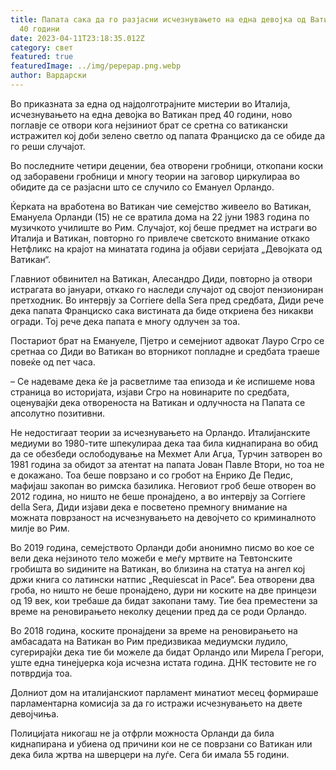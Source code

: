 ```yaml
---
title: Папата сака да го разјасни исчезнувањето на една девојка од Ватикан пред
  40 години
date: 2023-04-11T23:18:35.012Z
category: свет
featured: true
featuredImage: ../img/pepepap.png.webp
author: Вардарски
---
```


Во приказната за една од најдолготрајните мистерии во Италија, исчезнувањето на една девојка во Ватикан пред 40 години, ново поглавје се отвори кога нејзиниот брат се сретна со ватикански истражител кој доби зелено светло од папата Франциско да се обиде да го реши случајот.

Во последните четири децении, беа отворени гробници, откопани коски од заборавени гробници и многу теории на заговор циркулираа во обидите да се разјасни што се случило со Емануел Орландо.

Ќерката на вработена во Ватикан чие семејство живеело во Ватикан, Емануела Орланди (15) не се вратила дома на 22 јуни 1983 година по музичкото училиште во Рим. Случајот, кој беше предмет на истраги во Италија и Ватикан, повторно го привлече светското внимание откако Нетфликс на крајот на минатата година ја објави серијата „Девојката од Ватикан“.

Главниот обвинител на Ватикан, Алесандро Диди, повторно ја отвори истрагата во јануари, откако го наследи случајот од својот пензиониран претходник. Во интервју за Corriere della Sera пред средбата, Диди рече дека папата Франциско сака вистината да биде откриена без никакви огради. Тој рече дека папата е многу одлучен за тоа.

Постариот брат на Емануеле, Пјетро и семејниот адвокат Лауро Сгро се сретнаа со Диди во Ватикан во вторникот попладне и средбата траеше повеќе од пет часа.

– Се надеваме дека ќе ја расветлиме таа епизода и ќе испишеме нова страница во историјата, изјави Сгро на новинарите по средбата, оценувајќи дека отвореноста на Ватикан и одлучноста на Папата се апсолутно позитивни.

Не недостигаат теории за исчезнувањето на Орландо. Италијанските медиуми во 1980-тите шпекулираа дека таа била киднапирана во обид да се обезбеди ослободување на Мехмет Али Агџа, Турчин затворен во 1981 година за обидот за атентат на папата Јован Павле Втори, но тоа не е докажано. Тоа беше поврзано и со гробот на Енрико Де Педис, мафијаш закопан во римска базилика. Неговиот гроб беше отворен во 2012 година, но ништо не беше пронајдено, а во интервју за Corriere della Sera, Диди изјави дека е посветено премногу внимание на можната поврзаност на исчезнувањето на девојчето со криминалното милје во Рим.

Во 2019 година, семејството Орланди доби анонимно писмо во кое се вели дека нејзиното тело можеби е меѓу мртвите на Тевтонските гробишта во ѕидините на Ватикан, во близина на статуа на ангел кој држи книга со латински натпис „Requiescat in Pace“. Беа отворени два гроба, но ништо не беше пронајдено, дури ни коските на две принцези од 19 век, кои требаше да бидат закопани таму. Тие беа преместени за време на реновирањето неколку децении пред да се роди Орландо.

Во 2018 година, коските пронајдени за време на реновирањето на амбасадата на Ватикан во Рим предизвикаа медиумски лудило, сугерирајќи дека тие би можеле да бидат Орландо или Мирела Грегори, уште една тинејџерка која исчезна истата година. ДНК тестовите не го потврдија тоа.

Долниот дом на италијанскиот парламент минатиот месец формираше парламентарна комисија за да го истражи исчезнувањето на двете девојчиња.

Полицијата никогаш не ја отфрли можноста Орланди да била киднапирана и убиена од причини кои не се поврзани со Ватикан или дека била жртва на шверцери на луѓе. Сега би имала 55 години.

